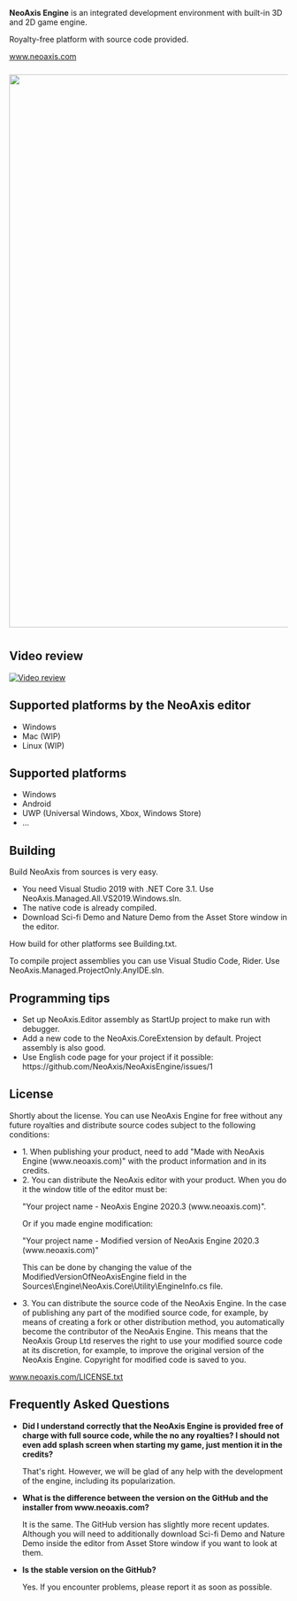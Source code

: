 <b>NeoAxis Engine</b> is an integrated development environment with built-in 3D and 2D game engine.

Royalty-free platform with source code provided.

<a href="https://www.neoaxis.com/">www.neoaxis.com</a>

<div class="image" align="center"><a href="https://www.neoaxis.com/images/2020_3/NeoAxis_2020_3.png"><img src="https://www.neoaxis.com/images/2020_3/NeoAxis_2020_3.jpg" alt="" width="1000" vspace="10"></a></div>

<h2>Video review</h2>

[![Video review](https://img.youtube.com/vi/YxZbaEWkegY/0.jpg)](https://www.youtube.com/watch?v=YxZbaEWkegY)

<h2>Supported platforms by the NeoAxis editor</h2>
<ul>
<li>Windows</li>
<li>Mac (WIP)</li>
<li>Linux (WIP)</li>
</ul>

<h2>Supported platforms</h2>
<ul>
<li>Windows</li>
<li>Android</li>
<li>UWP (Universal Windows, Xbox, Windows Store)</li>
<li>...</li>
</ul>

<h2>Building</h2>
Build NeoAxis from sources is very easy.
<ul>
<li>You need Visual Studio 2019 with .NET Core 3.1. Use NeoAxis.Managed.All.VS2019.Windows.sln.</li>
<li>The native code is already compiled.</li>
<li>Download Sci-fi Demo and Nature Demo from the Asset Store window in the editor.</li>
</ul>
How build for other platforms see Building.txt.

To compile project assemblies you can use Visual Studio Code, Rider. Use NeoAxis.Managed.ProjectOnly.AnyIDE.sln.

<h2>Programming tips</h2>
<ul>
<li>Set up NeoAxis.Editor assembly as StartUp project to make run with debugger.</li>
<li>Add a new code to the NeoAxis.CoreExtension by default. Project assembly is also good.</li>
<li>Use English code page for your project if it possible: https://github.com/NeoAxis/NeoAxisEngine/issues/1</li>
</ul>

<h2>License</h2>

Shortly about the license. You can use NeoAxis Engine for free without any future royalties and distribute source codes subject to the following conditions:
<ul>
<li>1. When publishing your product, need to add "Made with NeoAxis Engine (<span>www</span>.neoaxis.com)" with the product information and in its credits.
</li>

<li>2. You can distribute the NeoAxis editor with your product. When you do it the window title of the editor must be:
  
  "Your project name - NeoAxis Engine 2020.3 (<span>www</span>.neoaxis.com)".
  
  Or if you made engine modification:
  
  "Your project name - Modified version of NeoAxis Engine 2020.3 (<span>www</span>.neoaxis.com)"

This can be done by changing the value of the ModifiedVersionOfNeoAxisEngine field in the Sources\Engine\NeoAxis.Core\Utility\EngineInfo.cs file.</li>

<li>3. You can distribute the source code of the NeoAxis Engine. In the case of publishing any part of the modified source code, for example, by means of creating a fork or other distribution method, you automatically become the contributor of the NeoAxis Engine. This means that the NeoAxis Group Ltd reserves the right to use your modified source code at its discretion, for example, to improve the original version of the NeoAxis Engine. Copyright for modified code is saved to you.</li>
</ul>

www.neoaxis.com/LICENSE.txt

<h2>Frequently Asked Questions</h2>
<ul>
<li><b>Did I understand correctly that the NeoAxis Engine is provided free of charge with full source code, while the no any royalties? I should not even add splash screen when starting my game, just mention it in the credits?</b>

That's right. However, we will be glad of any help with the development of the engine, including its popularization.</li>

<li><b>What is the difference between the version on the GitHub and the installer from www.neoaxis.com?</b>

It is the same. The GitHub version has slightly more recent updates. Although you will need to additionally download Sci-fi Demo and Nature Demo inside the editor from Asset Store window if you want to look at them.</li>

<li><b>Is the stable version on the GitHub?</b>

Yes. If you encounter problems, please report it as soon as possible.</li>

</ul>
